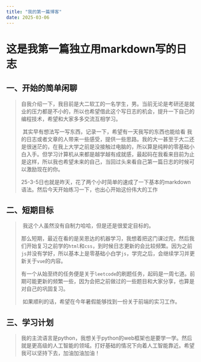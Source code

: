 ```yaml
---
title: "我的第一篇博客"
date: 2025-03-06
---
```

# 这是我第一篇独立用markdown写的日志

## 一、开始的简单闲聊

> ​	自我介绍一下，我目前是大二软工的一名学生，男。当前无论是考研还是就业的压力都是不小的，所以也希望借此这个写日志的机会，提升一下自己的编程技术，希望和大家多多交流互相学习。
>
> ​	其实早有想法写一写东西，记录一下，希望有一天我写的东西也能给看
> 我的日志或者文章的人带来一些感受，提供一些思路。我的大一甚至于大二还是很迷茫的，在我上大学之前是没接触过电脑的，所以算是纯粹的零基础小白入手。但学习计算机从来都是越学越有成就感，最起码在我看来目前为止是这样，所以我也希望未来的自己，当回过头来看自己第一篇日志的时候可以激励现在的你。
>
> ​	25-3-5日也就是昨天，花了两个小时简单的速成了一下基本的markdown语法。然后今天开始练习一下，也出心开始这份伟大的工作

## 二、短期目标

> ​	我这个人虽然没有自制力哈哈，但是还是很爱定目标的。
>
> ​	那么短期，最近在看的是吴恩达的机器学习，我想着把这门课过完，然后我们开始复习之前学的`html`和`css`，到时候日志更新的会比较频繁。因为之前`js`并没有学好，所以基本上是零基础小白学`js`，学完之后，会继续学习并更新关于`vue`的内容。
>
> ​	有一个从始至终的任务便是关于`leetcode`的刷题任务，起码是一周七道。前期可能更新的频繁一些，因为会把之前做过的一些题目和大家分享，也算是对自己的巩固复习。
>
> ​	如果顺利的话，希望在今年暑假能够找到一份关于前端的实习工作。

## 三、学习计划

> ​	我的主流语言是python，我想关于python的web框架也是要学一学。然后就是更高级的人工智能的领域。打好基础的情况下向着人工智能靠近。希望我可以坚持下去，加油加油加油！

